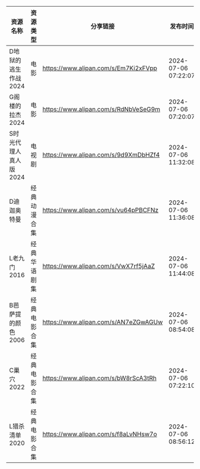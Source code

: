| 资源名称          | 资源类型   | 分享链接                                 | 发布时间                |
| ------------- | ------ | ------------------------------------ | ------------------- |
| D地狱的逃生作战2024  | 电影     | https://www.alipan.com/s/Em7Ki2xFVpp | 2024-07-06 07:22:07 |
| G阁楼的拉杰2024    | 电影     | https://www.alipan.com/s/RdNbVeSeG9m | 2024-07-06 07:20:07 |
| S时光代理人真人版2024 | 电视剧    | https://www.alipan.com/s/9d9XmDbHZf4 | 2024-07-06 11:32:08 |
| D迪迦奥特曼        | 经典动漫合集 | https://www.alipan.com/s/vu64pPBCFNz | 2024-07-06 11:36:08 |
| L老九门2016      | 经典华语剧集 | https://www.alipan.com/s/VwX7rf5jAaZ | 2024-07-06 11:44:08 |
| B芭萨提的颜色2006   | 经典电影合集 | https://www.alipan.com/s/AN7eZGwAGUw | 2024-07-06 08:54:08 |
| C巢穴2022       | 经典电影合集 | https://www.alipan.com/s/bW8rScA3tRh | 2024-07-06 07:22:10 |
| L猎杀清单2020     | 经典电影合集 | https://www.alipan.com/s/f8aLvNHsw7o | 2024-07-06 08:56:12 |
